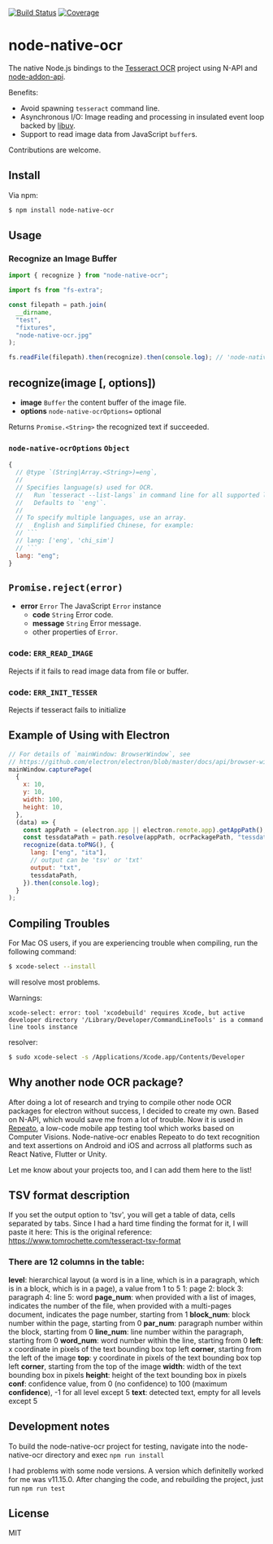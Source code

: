 [![Build Status](https://travis-ci.org/stoefln/node-node-native-ocr.svg?branch=master)](https://travis-ci.org/stoefln/node-node-native-ocr)
[![Coverage](https://codecov.io/gh/stoefln/node-node-native-ocr/branch/master/graph/badge.svg)](https://codecov.io/gh/stoefln/node-node-native-ocr)

<!-- optional appveyor tst
[![Windows Build Status](https://ci.appveyor.com/api/projects/status/github/stoefln/node-node-native-ocr?branch=master&svg=true)](https://ci.appveyor.com/project/stoefln/node-node-native-ocr)
-->
<!-- optional npm version
[![NPM version](https://badge.fury.io/js/node-node-native-ocr.svg)](http://badge.fury.io/js/node-node-native-ocr)
-->
<!-- optional npm downloads
[![npm module downloads per month](http://img.shields.io/npm/dm/node-node-native-ocr.svg)](https://www.npmjs.org/package/node-node-native-ocr)
-->

# node-native-ocr

The native Node.js bindings to the [Tesseract OCR](https://github.com/tesseract-ocr/tesseract) project using N-API and [node-addon-api](https://github.com/nodejs/node-addon-api).

Benefits:

- Avoid spawning `tesseract` command line.
- Asynchronous I/O: Image reading and processing in insulated event loop backed by [libuv](https://github.com/libuv/libuv).
- Support to read image data from JavaScript `buffer`s.

Contributions are welcome.

## Install

Via npm:

```sh
$ npm install node-native-ocr
```

## Usage

### Recognize an Image Buffer

```js
import { recognize } from "node-native-ocr";

import fs from "fs-extra";

const filepath = path.join(
  __dirname,
  "test",
  "fixtures",
  "node-native-ocr.jpg"
);

fs.readFile(filepath).then(recognize).then(console.log); // 'node-native-ocr'
```

## recognize(image [, options])

- **image** `Buffer` the content buffer of the image file.
- **options** `node-native-ocrOptions=` optional

Returns `Promise.<String>` the recognized text if succeeded.

### `node-native-ocrOptions` `Object`

````js
{
  // @type `(String|Array.<String>)=eng`,
  //
  // Specifies language(s) used for OCR.
  //   Run `tesseract --list-langs` in command line for all supported languages.
  //   Defaults to `'eng'`.
  //
  // To specify multiple languages, use an array.
  //   English and Simplified Chinese, for example:
  // ```
  // lang: ['eng', 'chi_sim']
  // ```
  lang: "eng";
}
````

## `Promise.reject(error)`

- **error** `Error` The JavaScript `Error` instance
  - **code** `String` Error code.
  - **message** `String` Error message.
  - other properties of `Error`.

### code: `ERR_READ_IMAGE`

Rejects if it fails to read image data from file or buffer.

### code: `ERR_INIT_TESSER`

Rejects if tesseract fails to initialize

## Example of Using with Electron

```js
// For details of `mainWindow: BrowserWindow`, see
// https://github.com/electron/electron/blob/master/docs/api/browser-window.md
mainWindow.capturePage(
  {
    x: 10,
    y: 10,
    width: 100,
    height: 10,
  },
  (data) => {
    const appPath = (electron.app || electron.remote.app).getAppPath();
    const tessdataPath = path.resolve(appPath, ocrPackagePath, "tessdata");
    recognize(data.toPNG(), {
      lang: ["eng", "ita"],
      // output can be 'tsv' or 'txt'
      output: "txt",
      tessdataPath,
    }).then(console.log);
  }
);
```

## Compiling Troubles

For Mac OS users, if you are experiencing trouble when compiling, run the following command:

```sh
$ xcode-select --install
```

will resolve most problems.

Warnings:

```
xcode-select: error: tool 'xcodebuild' requires Xcode, but active developer directory '/Library/Developer/CommandLineTools' is a command line tools instance
```

resolver:

```sh
$ sudo xcode-select -s /Applications/Xcode.app/Contents/Developer
```

## Why another node OCR package?

After doing a lot of research and trying to compile other node OCR packages for electron without success, I decided to create my own. Based on N-API, which would save me from a lot of trouble.
Now it is used in [Repeato](https://www.repeato.app), a low-code mobile app testing tool which works based on Computer Visions.
Node-native-ocr enables Repeato to do text recognition and text assertions on Android and iOS and acrross all platforms such as React Native, Flutter or Unity.

Let me know about your projects too, and I can add them here to the list!


## TSV format description

If you set the output option to 'tsv', you will get a table of data, cells separated by tabs.
Since I had a hard time finding the format for it, I will paste it here:
This is the original reference: https://www.tomrochette.com/tesseract-tsv-format

### There are 12 columns in the table:
**level**: hierarchical layout (a word is in a line, which is in a paragraph, which is in a block, which is in a page), a value from 1 to 5
1: page
2: block
3: paragraph
4: line
5: word
**page_num**: when provided with a list of images, indicates the number of the file, when provided with a multi-pages document, indicates the page number, starting from 1
**block_num**: block number within the page, starting from 0
**par_num**: paragraph number within the block, starting from 0
**line_num**: line number within the paragraph, starting from 0
**word_num**: word number within the line, starting from 0
**left**: x coordinate in pixels of the text bounding box top left **corner**, starting from the left of the image
**top**: y coordinate in pixels of the text bounding box top left **corner**, starting from the top of the image
**width**: width of the text bounding box in pixels
**height**: height of the text bounding box in pixels
**conf**: confidence value, from 0 (no confidence) to 100 (maximum **confidence**), -1 for all level except 5
**text**: detected text, empty for all levels except 5

## Development notes

To build the node-native-ocr project for testing, navigate into the node-native-ocr directory and exec
`npm run install`

I had problems with some node versions. A version which definitelly worked for me was v11.15.0.
After changing the code, and rebuilding the project, just run `npm run test`

## License

MIT
